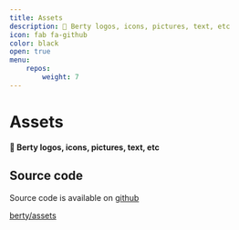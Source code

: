 ```yaml
---
title: Assets
description: 🎨 Berty logos, icons, pictures, text, etc
icon: fab fa-github
color: black
open: true
menu:
    repos:
        weight: 7
---
```


# Assets

**🎨 Berty logos, icons, pictures, text, etc**

## Source code
Source code is available on [github](https://github.com/berty/assets)

<a class="btn btn-bty btn-grack" href="https://github.com/berty/assets"><i class="fab fa-github"></i>berty/assets</a>
